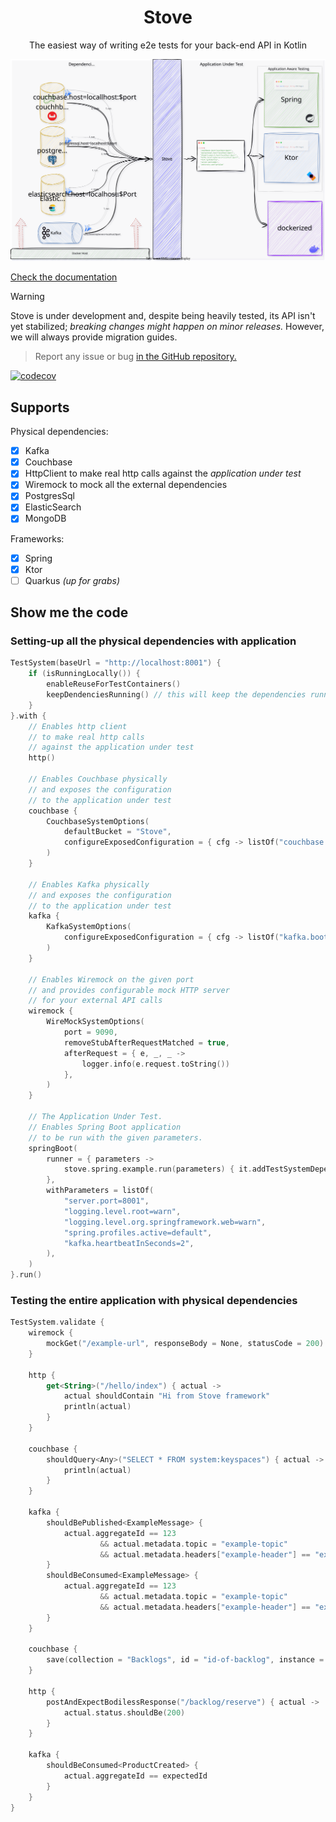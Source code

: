 <h1 align="center">Stove</h1>

<p align="center">The easiest way of writing e2e tests for your back-end API in Kotlin</p>

<p align="center"><img src="./docs/assets/stove_architecture.svg" with="600" /></p>
 
[Check the documentation](https://trendyol.github.io/stove4k/)

> [!WARNING]
> Stove is under development and, despite being heavily tested, its API isn't yet stabilized; _breaking changes
> might happen on minor releases._ However, we will always provide migration guides.

> Report any issue or bug [in the GitHub repository.](https://github.com/Trendyol/stove4k/issues)

[![codecov](https://codecov.io/gh/Trendyol/stove4k/graph/badge.svg?token=HcKBT3chO7)](https://codecov.io/gh/Trendyol/stove4k)

## Supports

Physical dependencies: 

- [x] Kafka
- [x] Couchbase
- [x] HttpClient to make real http calls against the _application under test_
- [x] Wiremock to mock all the external dependencies
- [x] PostgresSql
- [x] ElasticSearch
- [x] MongoDB

Frameworks:

- [x] Spring
- [x] Ktor
- [ ] Quarkus _(up for grabs)_

## Show me the code

### Setting-up all the physical dependencies with application

```kotlin
TestSystem(baseUrl = "http://localhost:8001") {
    if (isRunningLocally()) {
        enableReuseForTestContainers()
        keepDendenciesRunning() // this will keep the dependencies running after the tests are finished, so next run will be blazing fast :)
    }
}.with {
    // Enables http client 
    // to make real http calls 
    // against the application under test
    http()

    // Enables Couchbase physically 
    // and exposes the configuration 
    // to the application under test
    couchbase {
        CouchbaseSystemOptions(
            defaultBucket = "Stove",
            configureExposedConfiguration = { cfg -> listOf("couchbase.hosts=${cfg.hostsWithPort}") },
        )
    }

    // Enables Kafka physically 
    // and exposes the configuration 
    // to the application under test
    kafka {
        KafkaSystemOptions(
            configureExposedConfiguration = { cfg -> listOf("kafka.bootstrapServers=${cfg.boostrapServers}") },
        )
    }

    // Enables Wiremock on the given port 
    // and provides configurable mock HTTP server 
    // for your external API calls
    wiremock {
        WireMockSystemOptions(
            port = 9090,
            removeStubAfterRequestMatched = true,
            afterRequest = { e, _, _ ->
                logger.info(e.request.toString())
            },
        )
    }

    // The Application Under Test. 
    // Enables Spring Boot application 
    // to be run with the given parameters.
    springBoot(
        runner = { parameters ->
            stove.spring.example.run(parameters) { it.addTestSystemDependencies() }
        },
        withParameters = listOf(
            "server.port=8001",
            "logging.level.root=warn",
            "logging.level.org.springframework.web=warn",
            "spring.profiles.active=default",
            "kafka.heartbeatInSeconds=2",
        ),
    )
}.run()

```

### Testing the entire application with physical dependencies

```kotlin
TestSystem.validate {
    wiremock {
        mockGet("/example-url", responseBody = None, statusCode = 200)
    }
    
    http {
        get<String>("/hello/index") { actual ->
            actual shouldContain "Hi from Stove framework"
            println(actual)
        }
    }

    couchbase {
        shouldQuery<Any>("SELECT * FROM system:keyspaces") { actual ->
            println(actual)
        }
    }

    kafka {
        shouldBePublished<ExampleMessage> {
            actual.aggregateId == 123 
                    && actual.metadata.topic = "example-topic" 
                    && actual.metadata.headers["example-header"] == "example-value"
        }
        shouldBeConsumed<ExampleMessage> {
            actual.aggregateId == 123
                    && actual.metadata.topic = "example-topic"
                    && actual.metadata.headers["example-header"] == "example-value"
        }
    }

    couchbase {
        save(collection = "Backlogs", id = "id-of-backlog", instance = Backlog("id-of-backlog"))
    }

    http {
        postAndExpectBodilessResponse("/backlog/reserve") { actual ->
            actual.status.shouldBe(200)
        }
    }

    kafka {
        shouldBeConsumed<ProductCreated> {
            actual.aggregateId == expectedId
        }
    }
}
```
